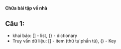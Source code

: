 #### Chữa bài tập về nhà
## Câu 1:
- khai báo: [] - list, {} - dictionary
- Truy vấn dữ liệu: [] - item (thứ tự phần tử), {} - Key